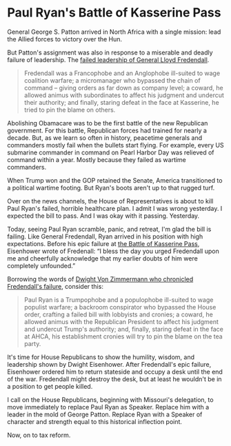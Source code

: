 # Paul Ryan's Battle of Kasserine Pass

General George S. Patton arrived in North Africa with a single mission: lead the Allied forces to victory over the Hun.

But Patton's assignment was also in response to a miserable and deadly failure of leadership. The [failed leadership of General Lloyd Fredendall](http://www.defensemedianetwork.com/stories/command-failure-lloyd-fredendall-and-the-battle-of-kasserine-pass/).

> Fredendall was a Francophobe and an Anglophobe ill-suited to wage coalition warfare; a micromanager who bypassed the chain of command – giving orders as far down as company level; a coward, he allowed animus with subordinates to affect his judgment and undercut their authority; and finally, staring defeat in the face at Kasserine, he tried to pin the blame on others.

Abolishing Obamacare was to be the first battle of the new Republican government. For this battle, Republican forces had trained for nearly a decade. But, as we learn so often in history, peacetime generals and commanders mostly fail when the bullets start flying. For example, every US submarine commander in command on Pearl Harbor Day was relieved of command within a year. Mostly because they failed as wartime commanders.

When Trump won and the GOP retained the Senate, America transitioned to a political wartime footing. But Ryan's boots aren't up to that rugged turf.

Over on the news channels, the House of Representatives is about to kill Paul Ryan's failed, horrible healthcare plan. I admit I was wrong yesterday. I expected the bill to pass. And I was okay with it passing. Yesterday.

Today, seeing Paul Ryan scramble, panic, and retreat, I'm glad the bill is failing. Like General Fredendall, Ryan arrived in his position with high expectations. Before his epic failure at [the Battle of Kasserine Pass](http://www.history.com/this-day-in-history/battle-of-the-kasserine-pass), Eisenhower wrote of Fredenall: “I bless the day you urged Fredendall upon me and cheerfully acknowledge that my earlier doubts of him were completely unfounded.”

Borrowing the words of [Dwight Von Zimmermann who chronicled Fredendall's failure](http://www.defensemedianetwork.com/stories/command-failure-lloyd-fredendall-and-the-battle-of-kasserine-pass/), consider this:

> Paul Ryan is a Trumpophobe and a populophobe ill-suited to wage populist warfare; a backroom conspirator who bypassed the House order, crafting a failed bill with lobbyists and cronies; a coward, he allowed animus with the Republican President to affect his judgment and undercut Trump's authority; and, finally, staring defeat in the face at AHCA, his establishment cronies will try to pin the blame on the tea party.

It's time for House Republicans to show the humility, wisdom, and leadership shown by Dwight Eisenhower. After Fredendall's epic failure, Eisenhower ordered him to return stateside and occupy a desk until the end of the war. Fredendall might destroy the desk, but at least he wouldn't be in a position to get people killed.

I call on the House Republicans, beginning with Missouri's delegation, to move immediately to replace Paul Ryan as Speaker. Replace him with a leader in the mold of George Patton. Replace Ryan with a Speaker of character and strength equal to this historical inflection point.

Now, on to tax reform.